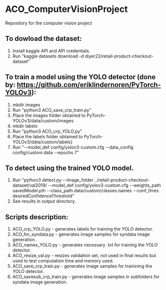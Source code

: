 # ACO_ComputerVisionProject
Repository for the computer vision project
## To dowload the dataset:
1. Install kaggle API and API credentials.
2. Run "kaggle datasets download -d diyer22/retail-product-checkout-dataset"

## To train a model using the YOLO detector (done by: https://github.com/eriklindernoren/PyTorch-YOLOv3):
1. mkdir images 
2. Run "python3 ACO_save_crp_train.py"
3. Place the images folder obtained to PyTorch-YOLOv3/data/custom/images
4. mkdir labels
5. Run "python3 ACO_crp_YOLO.py"
6. Place the labels folder obtained to PyTorch-YOLOv3/data/custom/labels}
7. Run "--model_def config/yolov3-custom.cfg --data_config config/custom.data --epochs 7"
## To detect using the trained YOLO model.
1. Run "python3 detect.py --image_folder ../retail-product-checkout-dataset/val2019/ --model_def config/yolov3-custom.cfg --weights_path savedModel.pth --class_path data/custom/classes.names --conf_thres desiredConfidenceThreshold"
2. See results in output directory.

## Scripts description:
1. ACO_crp_YOLO.py - generates labels for training the YOLO detector.
2. ACO_for_syndata.py - generates image samples for syndata image generation.
3. ACO_names_YOLO.py	- generates necessary .txt for training the YOLO detector.
4. ACO_resize_val.py	- resizes validation set, not used in final results but used to test computation time and memory used.
5. ACO_save_crp_train.py	- generates image samples for trainining the YOLO detector.
6. ACO_savesub_crp_train.py - generates image samples in subfolders for syndata image generation.






